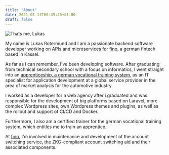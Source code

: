 ```yaml
---
title: "About"
date: 2021-01-13T00:49:25+01:00
draft: false
---
```


<img class="float-right" src="/assets/lukas-rotermund.webp" alt="Thats me, Lukas">

My name is Lukas Rotermund and I am a passionate backend software developer working on APIs and 
microservices for [fino](https://www.fino.ai/en/), a german fintech based in Kassel.

As far as I can remember, I’ve been developing software. After graduating from technical secondary 
school with a focus on informatics, I went straight into an 
[apprenticeship, a german vocational training system](https://www.bmbf.de/bmbf/en/education/the-german-vocational-training-system/the-german-vocational-training-system_node.html), 
as an IT specialist for application development at a global service provider in the area of market 
analysis for the automotive industry.

I worked as a developer for a web agency after i graduated and was responsible for the development 
of big platforms based on Laravel, more complex Wordpress sites, own Wordpress themes and plugins, 
as well as the rollout and support of CI/CD and Docker.

Furthermore, I also am a certified trainer for the german vocational training system, which entitles 
me to train an apprentice.

At [fino](https://www.fino.ai/en/), I'm involved in maintenance and development of the account 
switching service, the ZKG-compliant account switching aid and their associated components.